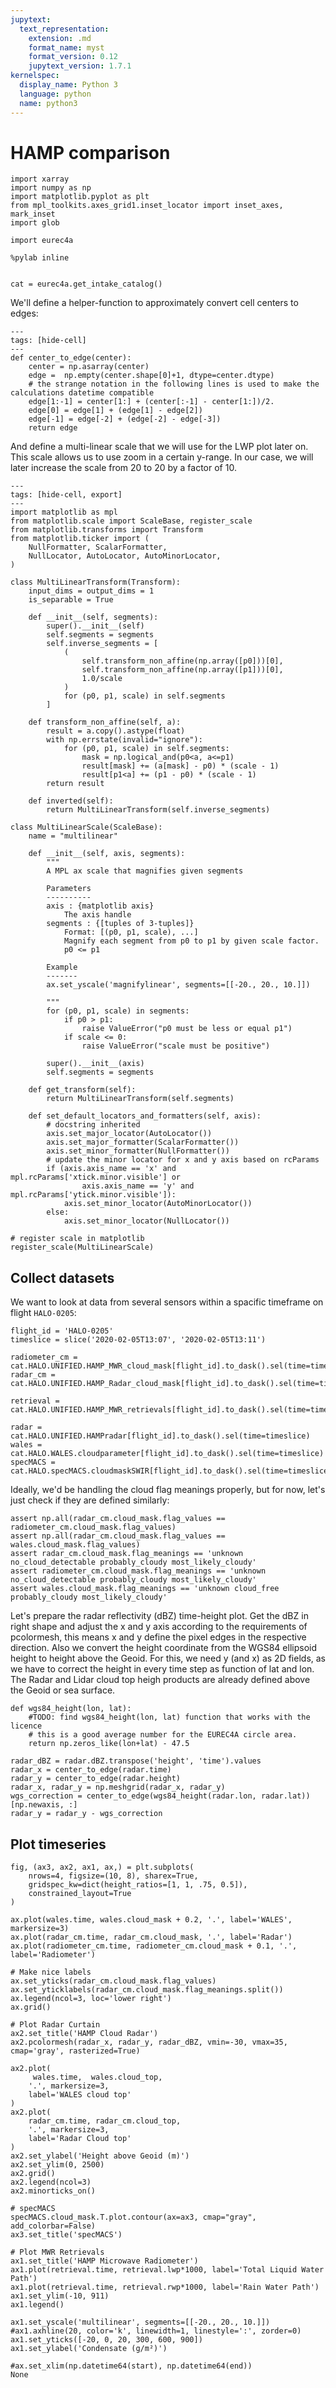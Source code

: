 ```yaml
---
jupytext:
  text_representation:
    extension: .md
    format_name: myst
    format_version: 0.12
    jupytext_version: 1.7.1
kernelspec:
  display_name: Python 3
  language: python
  name: python3
---
```


# HAMP comparison


```{code-cell} ipython3
import xarray
import numpy as np
import matplotlib.pyplot as plt
from mpl_toolkits.axes_grid1.inset_locator import inset_axes, mark_inset
import glob

import eurec4a

%pylab inline


cat = eurec4a.get_intake_catalog()
```

We'll define a helper-function to approximately convert cell centers to edges:
```{code-cell} ipython3
---
tags: [hide-cell]
---
def center_to_edge(center):
    center = np.asarray(center)
    edge =  np.empty(center.shape[0]+1, dtype=center.dtype)
    # the strange notation in the following lines is used to make the calculations datetime compatible
    edge[1:-1] = center[1:] + (center[:-1] - center[1:])/2.
    edge[0] = edge[1] + (edge[1] - edge[2])
    edge[-1] = edge[-2] + (edge[-2] - edge[-3])
    return edge
```

And define a multi-linear scale that we will use for the LWP plot later on. This scale allows us to use zoom in a certain y-range. In our case, we will later increase the scale from 20 to 20 by a factor of 10.
```{code-cell} ipython3
---
tags: [hide-cell, export]
---
import matplotlib as mpl
from matplotlib.scale import ScaleBase, register_scale
from matplotlib.transforms import Transform
from matplotlib.ticker import (
    NullFormatter, ScalarFormatter,
    NullLocator, AutoLocator, AutoMinorLocator,
)

class MultiLinearTransform(Transform):
    input_dims = output_dims = 1
    is_separable = True

    def __init__(self, segments):
        super().__init__(self)
        self.segments = segments
        self.inverse_segments = [
            (
                self.transform_non_affine(np.array([p0]))[0],
                self.transform_non_affine(np.array([p1]))[0],
                1.0/scale
            )
            for (p0, p1, scale) in self.segments
        ]

    def transform_non_affine(self, a):
        result = a.copy().astype(float)
        with np.errstate(invalid="ignore"):
            for (p0, p1, scale) in self.segments:
                mask = np.logical_and(p0<a, a<=p1)
                result[mask] += (a[mask] - p0) * (scale - 1)
                result[p1<a] += (p1 - p0) * (scale - 1)
        return result

    def inverted(self):
        return MultiLinearTransform(self.inverse_segments)

class MultiLinearScale(ScaleBase):
    name = "multilinear"

    def __init__(self, axis, segments):
        """
        A MPL ax scale that magnifies given segments

        Parameters
        ----------
        axis : {matplotlib axis}
            The axis handle
        segments : {[tuples of 3-tuples]}
            Format: [(p0, p1, scale), ...]
            Magnify each segment from p0 to p1 by given scale factor.
            p0 <= p1

        Example
        -------
        ax.set_yscale('magnifylinear', segments=[[-20., 20., 10.]])

        """
        for (p0, p1, scale) in segments:
            if p0 > p1:
                raise ValueError("p0 must be less or equal p1")
            if scale <= 0:
                raise ValueError("scale must be positive")

        super().__init__(axis)
        self.segments = segments

    def get_transform(self):
        return MultiLinearTransform(self.segments)

    def set_default_locators_and_formatters(self, axis):
        # docstring inherited
        axis.set_major_locator(AutoLocator())
        axis.set_major_formatter(ScalarFormatter())
        axis.set_minor_formatter(NullFormatter())
        # update the minor locator for x and y axis based on rcParams
        if (axis.axis_name == 'x' and mpl.rcParams['xtick.minor.visible'] or
                axis.axis_name == 'y' and mpl.rcParams['ytick.minor.visible']):
            axis.set_minor_locator(AutoMinorLocator())
        else:
            axis.set_minor_locator(NullLocator())

# register scale in matplotlib
register_scale(MultiLinearScale)
```

## Collect datasets
We want to look at data from several sensors within a spacific timeframe on flight `HALO-0205`:

```{code-cell} ipython3
flight_id = 'HALO-0205'
timeslice = slice('2020-02-05T13:07', '2020-02-05T13:11')

radiometer_cm = cat.HALO.UNIFIED.HAMP_MWR_cloud_mask[flight_id].to_dask().sel(time=timeslice)
radar_cm = cat.HALO.UNIFIED.HAMP_Radar_cloud_mask[flight_id].to_dask().sel(time=timeslice)

retrieval =  cat.HALO.UNIFIED.HAMP_MWR_retrievals[flight_id].to_dask().sel(time=timeslice)

radar = cat.HALO.UNIFIED.HAMPradar[flight_id].to_dask().sel(time=timeslice)
wales = cat.HALO.WALES.cloudparameter[flight_id].to_dask().sel(time=timeslice)
specMACS = cat.HALO.specMACS.cloudmaskSWIR[flight_id].to_dask().sel(time=timeslice)
```

Ideally, we'd be handling the cloud flag meanings properly, but for now, let's just check if they are defined similarly:

```{code-cell} ipython3
assert np.all(radar_cm.cloud_mask.flag_values == radiometer_cm.cloud_mask.flag_values)
assert np.all(radar_cm.cloud_mask.flag_values == wales.cloud_mask.flag_values)
assert radar_cm.cloud_mask.flag_meanings == 'unknown no_cloud_detectable probably_cloudy most_likely_cloudy'
assert radiometer_cm.cloud_mask.flag_meanings == 'unknown no_cloud_detectable probably_cloudy most_likely_cloudy'
assert wales.cloud_mask.flag_meanings == 'unknown cloud_free probably_cloudy most_likely_cloudy'
```

Let's prepare the radar reflectivity (dBZ) time-height plot. Get the dBZ in right shape and adjust the x and y axis according to the requirements of pcolormesh, this means x and y define the pixel edges in the respective direction. Also we convert the height coordinate from the WGS84 ellipsoid height to height above the Geoid. For this, we need y (and x) as 2D fields, as we have to correct the height in every time step as function of lat and lon. The Radar and Lidar cloud top heigh products are already defined above the Geoid or sea surface.

```{code-cell} ipython3
def wgs84_height(lon, lat):
    #TODO: find wgs84_height(lon, lat) function that works with the licence
    # this is a good average number for the EUREC4A circle area.
    return np.zeros_like(lon+lat) - 47.5
    
radar_dBZ = radar.dBZ.transpose('height', 'time').values
radar_x = center_to_edge(radar.time)
radar_y = center_to_edge(radar.height)
radar_x, radar_y = np.meshgrid(radar_x, radar_y)
wgs_correction = center_to_edge(wgs84_height(radar.lon, radar.lat))[np.newaxis, :]
radar_y = radar_y - wgs_correction
```

## Plot timeseries
```{code-cell} ipython3
fig, (ax3, ax2, ax1, ax,) = plt.subplots(
    nrows=4, figsize=(10, 8), sharex=True,
    gridspec_kw=dict(height_ratios=[1, 1, .75, 0.5]),
    constrained_layout=True
)

ax.plot(wales.time, wales.cloud_mask + 0.2, '.', label='WALES', markersize=3)
ax.plot(radar_cm.time, radar_cm.cloud_mask, '.', label='Radar')
ax.plot(radiometer_cm.time, radiometer_cm.cloud_mask + 0.1, '.', label='Radiometer')

# Make nice labels
ax.set_yticks(radar_cm.cloud_mask.flag_values)
ax.set_yticklabels(radar_cm.cloud_mask.flag_meanings.split())
ax.legend(ncol=3, loc='lower right')
ax.grid()

# Plot Radar Curtain
ax2.set_title('HAMP Cloud Radar')
ax2.pcolormesh(radar_x, radar_y, radar_dBZ, vmin=-30, vmax=35, cmap='gray', rasterized=True)

ax2.plot(
     wales.time,  wales.cloud_top,
    '.', markersize=3,
    label='WALES cloud top'
)
ax2.plot(
    radar_cm.time, radar_cm.cloud_top,
    '.', markersize=3,
    label='Radar Cloud top'
)
ax2.set_ylabel('Height above Geoid (m)')
ax2.set_ylim(0, 2500)
ax2.grid()
ax2.legend(ncol=3)
ax2.minorticks_on()

# specMACS
specMACS.cloud_mask.T.plot.contour(ax=ax3, cmap="gray", add_colorbar=False)
ax3.set_title('specMACS')

# Plot MWR Retrievals
ax1.set_title('HAMP Microwave Radiometer')
ax1.plot(retrieval.time, retrieval.lwp*1000, label='Total Liquid Water Path')
ax1.plot(retrieval.time, retrieval.rwp*1000, label='Rain Water Path')
ax1.set_ylim(-10, 911)
ax1.legend()

ax1.set_yscale('multilinear', segments=[[-20., 20., 10.]])
#ax1.axhline(20, color='k', linewidth=1, linestyle=':', zorder=0)
ax1.set_yticks([-20, 0, 20, 300, 600, 900])
ax1.set_ylabel('Condensate (g/m²)')

#ax.set_xlim(np.datetime64(start), np.datetime64(end))
None
```
